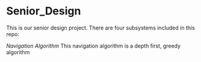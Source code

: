 # Senior_Design
This is our senior design project. There are four subsystems included in this repo:

*Navigation Algorithm*
This navigation algorithm is a depth first, greedy algorithm
